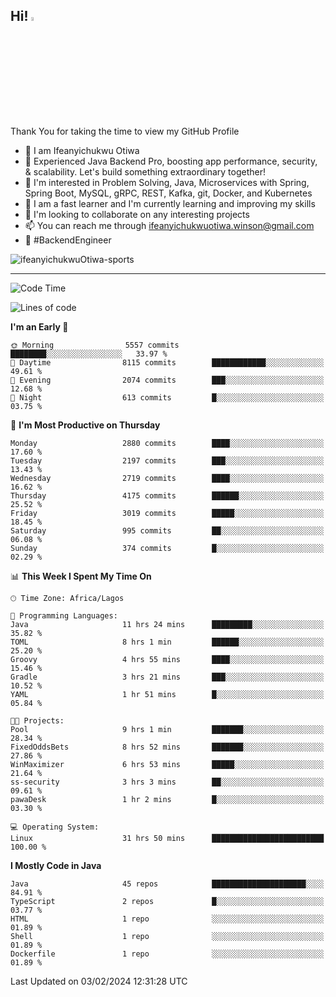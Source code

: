 <!-- BLOG-POST-LIST:START --><!-- BLOG-POST-LIST:END -->

## Hi! <img src="https://media.giphy.com/media/hvRJCLFzcasrR4ia7z/giphy.gif" width="4%"> 

Thank You for taking the time to view my GitHub Profile

- 👋 I am Ifeanyichukwu Otiwa
- 🚀 Experienced Java Backend Pro, boosting app performance, security, & scalability. Let's build something extraordinary together!
- 👀 I'm interested in Problem Solving, Java, Microservices with Spring, Spring Boot, MySQL, gRPC, REST, Kafka, git, Docker, and Kubernetes
- 🌱 I am a fast learner and I'm currently learning and improving my skills
- 💞️ I'm looking to collaborate on any interesting projects
- 📫 You can reach me through ifeanyichukwuotiwa.winson@gmail.com
- 🚀 #BackendEngineer

<p align="left" marginTop="10px"> <img src="https://komarev.com/ghpvc/?username=ifeanyichukwuOtiwa-sports&label=Profile%20views&color=0e75b6&style=for-the-badge" alt="ifeanyichukwuOtiwa-sports" /> </p>

***

<!--START_SECTION:waka-->
![Code Time](http://img.shields.io/badge/Code%20Time-2%2C201%20hrs%2049%20mins-blue)

![Lines of code](https://img.shields.io/badge/From%20Hello%20World%20I%27ve%20Written-5.0%20million%20lines%20of%20code-blue)

**I'm an Early 🐤** 

```text
🌞 Morning                5557 commits        ████████░░░░░░░░░░░░░░░░░   33.97 % 
🌆 Daytime                8115 commits        ████████████░░░░░░░░░░░░░   49.61 % 
🌃 Evening                2074 commits        ███░░░░░░░░░░░░░░░░░░░░░░   12.68 % 
🌙 Night                  613 commits         █░░░░░░░░░░░░░░░░░░░░░░░░   03.75 % 
```
📅 **I'm Most Productive on Thursday** 

```text
Monday                   2880 commits        ████░░░░░░░░░░░░░░░░░░░░░   17.60 % 
Tuesday                  2197 commits        ███░░░░░░░░░░░░░░░░░░░░░░   13.43 % 
Wednesday                2719 commits        ████░░░░░░░░░░░░░░░░░░░░░   16.62 % 
Thursday                 4175 commits        ██████░░░░░░░░░░░░░░░░░░░   25.52 % 
Friday                   3019 commits        █████░░░░░░░░░░░░░░░░░░░░   18.45 % 
Saturday                 995 commits         ██░░░░░░░░░░░░░░░░░░░░░░░   06.08 % 
Sunday                   374 commits         █░░░░░░░░░░░░░░░░░░░░░░░░   02.29 % 
```


📊 **This Week I Spent My Time On** 

```text
🕑︎ Time Zone: Africa/Lagos

💬 Programming Languages: 
Java                     11 hrs 24 mins      █████████░░░░░░░░░░░░░░░░   35.82 % 
TOML                     8 hrs 1 min         ██████░░░░░░░░░░░░░░░░░░░   25.20 % 
Groovy                   4 hrs 55 mins       ████░░░░░░░░░░░░░░░░░░░░░   15.46 % 
Gradle                   3 hrs 21 mins       ███░░░░░░░░░░░░░░░░░░░░░░   10.52 % 
YAML                     1 hr 51 mins        █░░░░░░░░░░░░░░░░░░░░░░░░   05.84 % 

🐱‍💻 Projects: 
Pool                     9 hrs 1 min         ███████░░░░░░░░░░░░░░░░░░   28.34 % 
FixedOddsBets            8 hrs 52 mins       ███████░░░░░░░░░░░░░░░░░░   27.86 % 
WinMaximizer             6 hrs 53 mins       █████░░░░░░░░░░░░░░░░░░░░   21.64 % 
ss-security              3 hrs 3 mins        ██░░░░░░░░░░░░░░░░░░░░░░░   09.61 % 
pawaDesk                 1 hr 2 mins         █░░░░░░░░░░░░░░░░░░░░░░░░   03.30 % 

💻 Operating System: 
Linux                    31 hrs 50 mins      █████████████████████████   100.00 % 
```

**I Mostly Code in Java** 

```text
Java                     45 repos            █████████████████████░░░░   84.91 % 
TypeScript               2 repos             █░░░░░░░░░░░░░░░░░░░░░░░░   03.77 % 
HTML                     1 repo              ░░░░░░░░░░░░░░░░░░░░░░░░░   01.89 % 
Shell                    1 repo              ░░░░░░░░░░░░░░░░░░░░░░░░░   01.89 % 
Dockerfile               1 repo              ░░░░░░░░░░░░░░░░░░░░░░░░░   01.89 % 
```




 Last Updated on 03/02/2024 12:31:28 UTC
<!--END_SECTION:waka-->

<!--
<p align="center">
![trophy](https://github-profile-trophy.vercel.app/?username=ifeanyichukwuOtiwa-sports&theme=onedark) (https://github.com/ryo-ma/github-profile-trophy)
</p>
-->

<!---
ifeanyi-otiwa/ifeanyi-otiwa is a ✨ special ✨ repository because its `README.md` (this file) appears on your GitHub profile.
You can click the Preview link to take a look at your changes.
--->
